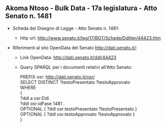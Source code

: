 ## Akoma Ntoso - Bulk Data - 17a legislatura - Atto Senato n. 1481 ##

* Scheda del Disegno di Legge - Atto Senato n. 1481:
	* http url: http://www.senato.it/leg/17/BGT/Schede/Ddliter/44423.htm

* Riferimenti al sito OpenData del Senato http://dati.senato.it/:
	* Link OpenData: http://dati.senato.it/ddl/44423
	* Query SPARQL per i documenti relativi all'Atto Senato:

        PREFIX osr: <http://dati.senato.it/osr/>  
		SELECT DISTINCT ?testoPresentato ?testoApprovato  
		WHERE  
		{  
		    ?ddl a osr:Ddl.  
		    ?ddl osr:idFase 1481 .  
		    OPTIONAL { ?ddl osr:testoPresentato ?testoPresentato }  
		    OPTIONAL { ?ddl osr:testoApprovato ?testoApprovato }  
		}
		